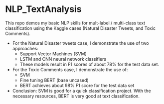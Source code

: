 # NLP_TextAnalysis
This repo demos my basic NLP skills for mult-label / multi-class text classification using the Kaggle cases (Natural Disaster Tweets, and Toxic Comments). 

- For the Natural Disaster tweets case, I demonstrate the use of two approaches:
  - Support Vector Machines (SVM)
  - LSTM and CNN neural network classifiers
  - These models result in F1 scores of about 78% for the test data set.
- For the Toxic Comments case, I demonstrate the use of:
  - SVM
  - Fine tuning BERT (base uncased)
  - BERT achieves about 98% F1 score for the test data set
- Conclusion: SVM is good for a quick classification project. With the necessary resources, BERT is very good at text classification. 
